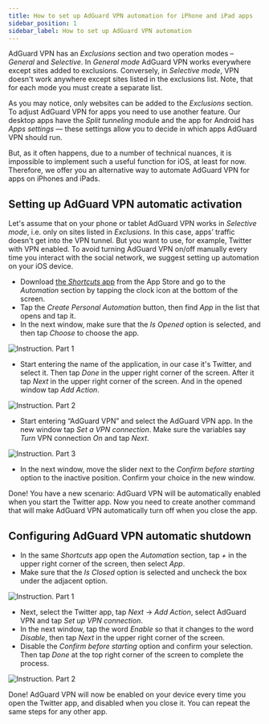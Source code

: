 ```yaml
---
title: How to set up AdGuard VPN automation for iPhone and iPad apps
sidebar_position: 1
sidebar_label: How to set up AdGuard VPN automation
---
```


AdGuard VPN has an *Exclusions* section and two operation modes – *General* and *Selective*. In *General mode* AdGuard VPN works everywhere except sites added to exclusions. Conversely, in *Selective mode*, VPN doesn't work anywhere except sites listed in the exclusions list. Note, that for each mode you must create a separate list.

As you may notice, only websites can be added to the *Exclusions* section. To adjust AdGuard VPN for apps you need to use another feature. Our desktop apps have the *Split tunneling* module and the app for Android has *Apps settings* — these settings allow you to decide in which apps AdGuard VPN should run.

But, as it often happens, due to a number of technical nuances, it is impossible to implement such a useful function for iOS, at least for now. Therefore, we offer you an alternative way to automate AdGuard VPN for apps on iPhones and iPads.

## Setting up AdGuard VPN automatic activation

Let's assume that on your phone or tablet AdGuard VPN works in *Selective mode*, i.e. only on sites listed in *Exclusions*. In this case, apps’ traffic doesn't get into the VPN tunnel. But you want to use, for example, Twitter with VPN enabled. To avoid turning AdGuard VPN on/off manually every time you interact with the social network, we suggest setting up automation on your iOS device.

* Download [the *Shortcuts* app](https://apps.apple.com/us/app/shortcuts/id915249334) from the App Store and go to the *Automation* section by tapping the clock icon at the bottom of the screen.
* Tap the *Create Personal Automation* button, then find *App* in the list that opens and tap it.
* In the next window, make sure that the *Is Opened* option is selected, and then tap *Choose* to choose the app.

![Instruction. Part 1](https://cdn.adguard.com/public/Adguard/Blog/VPNauto/vpn_on1_en.jpg)
* Start entering the name of the application, in our case it's Twitter, and select it. Then tap *Done* in the upper right corner of the screen. After it tap *Next* in the upper right corner of the screen. And in the opened window tap *Add Action*.

![Instruction. Part 2](https://cdn.adguard.com/public/Adguard/Blog/VPNauto/vpn_on2_en.jpg)

* Start entering “AdGuard VPN” and select the AdGuard VPN app. In the new window tap *Set a VPN connection*. Make sure the variables say *Turn* VPN connection *On* and tap *Next*.

![Instruction. Part 3](https://cdn.adguard.com/public/Adguard/Blog/VPNauto/vpn_on3_en.jpg)
* In the next window, move the slider next to the *Confirm before starting* option to the inactive position. Confirm your choice in the new window.

Done! You have a new scenario: AdGuard VPN will be automatically enabled when you start the Twitter app. Now you need to create another command that will make AdGuard VPN automatically turn off when you close the app.

## Configuring AdGuard VPN automatic shutdown

* In the same *Shortcuts* app open the *Automation* section, tap *+* in the upper right corner of the screen, then select *App*.
* Make sure that the *Is Closed* option is selected and uncheck the box under the adjacent option.

![Instruction. Part 1](https://cdn.adguard.com/public/Adguard/Blog/VPNauto/vpn_off1_en.jpg)
* Next, select the Twitter app, tap *Next* → *Add Action*, select AdGuard VPN and tap *Set up VPN connection*.
* In the next window, tap the word *Enable* so that it changes to the word *Disable*, then tap *Next* in the upper right corner of the screen.
* Disable the *Confirm before starting* option and confirm your selection. Then tap *Done* at the top right corner of the screen to complete the process.

![Instruction. Part 2](https://cdn.adguard.com/public/Adguard/Blog/VPNauto/vpn_off2_en.jpg)

Done! AdGuard VPN will now be enabled on your device every time you open the Twitter app, and disabled when you close it. You can repeat the same steps for any other app. 